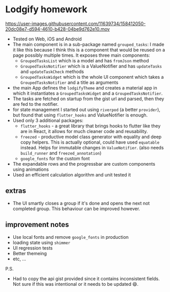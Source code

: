 # Lodgify homework



https://user-images.githubusercontent.com/11639734/158412050-20dc08e7-d594-4610-b428-04be9d762e10.mov



- Tested on Web, iOS and Android
- The main component is in a sub-package named `grouped_tasks`: I made it like this because I think this is a component that would be reused on a page possibly multiple times. It exposes three main components:
  - `GroupedTasksList` which is a model and has `fromJson` method
  - `GroupedTasksNotifier` which is a ValueNotifier and has `updateTasks` and `updateTaskCheck` methods
  - `GroupedTasksWidget` which is the whole UI component which takes a `GroupedTasksNotifier` and a title as arguments
- the main App defines the `lodgifyTheme` and creates a material app in which it instantiates a `GroupedTasksWidget` and a `GroupedTasksNotifier`.
- The tasks are fetched on startup from the gist url and parsed, then they are fed to the notifier.
- for state management I started out using `riverpod` (a better `provider`), but found that using `flutter_hooks` and ValueNotifier is enough.
- Used only 3 additional packages:
  - `flutter_hooks` - a great library that brings hooks to flutter like they are in React, it allows for much cleaner code and reusability.
  - `freezed` - productive model class generator with equality and deep copy helpers. This is actually optional, could have used `equatable` instead. Helps for immutable changes in `ValueNotifier`. (also needs `build_runner` and `freezed_annotation`)
  - `google_fonts` for the custom font
- The expandable rows and the progressbar are custom components using animations
- Used an efficient calculation algorithm and unit tested it

## extras
- The UI smartly closes a group if it's done and opens the next not completed group. This behaviour can be improved however.

## improvement notes

- Use local fonts and remove `google_fonts` in production
- loading state using `shimmer`
- UI regression tests
- Better themeing
- etc, ...

P.S.

- Had to copy the api gist provided since it contains inconsistent fields. Not sure if this was intentional or it needs to be updated 😄.
